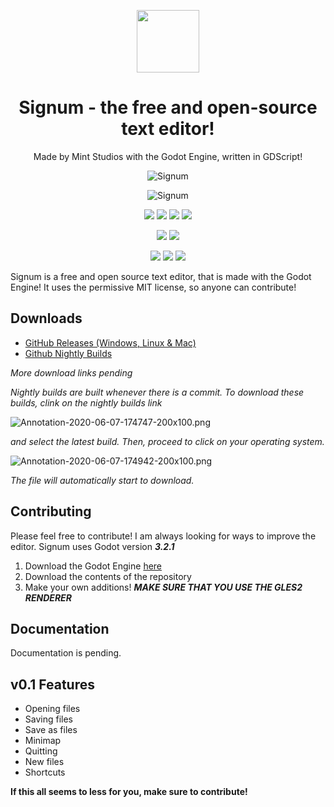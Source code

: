 <p align="center">
    <img src="https://raw.githubusercontent.com/MintStudios/Signum/master/Resources/Logo.png" height="100" width="100"/>
    <h1 align = "center">Signum - the free and open-source text editor!</h1>
</p>
<p align="center">
    Made by Mint Studios with the Godot Engine, written in GDScript!
</p>
 <p align="center">  
    <img src="https://i.postimg.cc/HL5kSNqh/Annotation-2020-06-07-181537.png" alt="Signum" />
</p>
<p align="center">
    <img src="https://github.com/MintStudios/Signum/workflows/godot-ci%20export/badge.svg" alt="Signum" />
</p>
<p align="center">
    <img src="https://img.shields.io/github/repo-size/MintStudios/signum"/>
    <img src="https://img.shields.io/github/downloads/MintStudios/Signum/total?color=lightgreen"/>
    <img src="https://img.shields.io/github/license/MintStudios/Signum?color=Red"/>
    <img src="https://img.shields.io/github/issues/MintStudios/Signum"/>
</p>
<p align="center">
    <img src="https://img.shields.io/github/v/release/mintstudios/signum?include_prereleases"/>
    <img src="https://img.shields.io/github/commits-since/mintstudios/signum/latest?include_prereleases"/>
</p>
<p align="center">
    <img src="https://img.shields.io/github/forks/MintStudios/Signum?style=social"/>
    <img src="https://img.shields.io/github/stars/MintStudios/Signum?style=social"/>
    <img src="https://img.shields.io/github/watchers/mintstudios/Signum?style=social"/>
</p>



Signum is a free and open source text editor, that is made with the Godot Engine! It uses the permissive MIT license, so anyone can contribute!

## Downloads
 - [GitHub Releases (Windows, Linux & Mac)](https://github.com/MintStudios/Signum/releases)
 - [Github Nightly Builds](https://github.com/MintStudios/Signum/actions?query=is%3Asuccess)
 
 _More download links pending_
 
 _Nightly builds are built whenever there is a commit. To download these builds, clink on the nightly builds link_ 
 
 ![Annotation-2020-06-07-174747-200x100.png](https://i.postimg.cc/CK6ztD5R/Annotation-2020-06-07-174747-200x100.png)
 
 _and select the latest build._
 _Then, proceed to click on your operating system._
 
 ![Annotation-2020-06-07-174942-200x100.png](https://i.postimg.cc/KY4Ynzfx/Annotation-2020-06-07-174942-200x100.png)
 
 _The file will automatically start to download._
 
 ## Contributing
 Please feel free to contribute! I am always looking for ways to improve the editor. Signum uses Godot version _**3.2.1**_
 
 1. Download the Godot Engine [here](https://godotengine.org/download/)
 2. Download the contents of the repository
 3. Make your own additions! **_MAKE SURE THAT YOU USE THE GLES2 RENDERER_**
 
 ## Documentation
 Documentation is pending.
 
 ## v0.1 Features
  - Opening files
  - Saving files
  - Save as files
  - Minimap
  - Quitting
  - New files
  - Shortcuts
 
 **If this all seems to less for you, make sure to contribute!**
